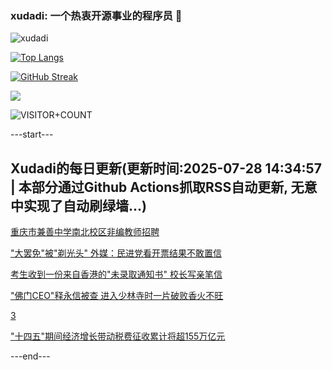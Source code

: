### xudadi: 一个热衷开源事业的程序员 👋

![xudadi](https://github-readme-stats-git-masterorgs-github-readme-stats-team.vercel.app/api?username=xudadi)

[![Top Langs](https://github-readme-stats.vercel.app/api/top-langs/?username=xudadi)](https://github.com/anuraghazra/github-readme-stats)

[![GitHub Streak](https://streak-stats.demolab.com?user=xudadi&locale=zh_Hans)](https://git.io/streak-stats)

![](https://raw.githubusercontent.com/xudadi/xudadi/main/assets/github-contribution-grid-snake.svg)

![VISITOR+COUNT](https://komarev.com/ghpvc/?username=xudadi&label=VISITOR+COUNT)


---start---

## Xudadi的每日更新(更新时间:2025-07-28 14:34:57 | 本部分通过Github Actions抓取RSS自动更新, 无意中实现了自动刷绿墙...)

[重庆市兼善中学南北校区非编教师招聘](https://www.gongkaoleida.com/article/2534529)

["大罢免"被"剃光头" 外媒：民进党看开票结果不敢置信](https://m.163.com/news/article/K5HSIBQM05504DPG.html)

[考生收到一份来自香港的"未录取通知书" 校长写亲笔信](https://m.163.com/news/article/K5HUR1SQ053469LG.html)

["佛门CEO"释永信被查 进入少林寺时一片破败香火不旺](https://m.163.com/news/article/K5HR3I3C0519DDQ2.html)

[3](https://m.163.com/touch/news/sub/domestic)

["十四五"期间经济增长带动税费征收累计将超155万亿元](https://m.163.com/news/article/K5I0PS6N05346RC6.html)

---end---
